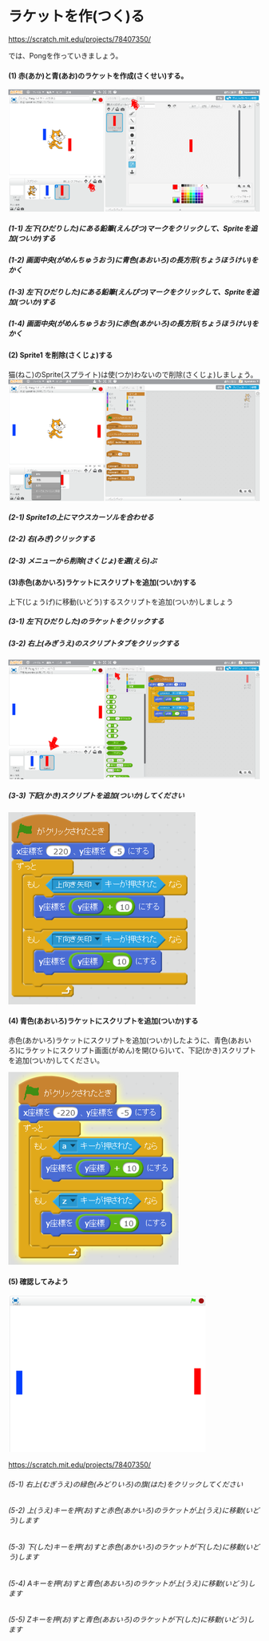 # ラケットを作(つく)る
https://scratch.mit.edu/projects/78407350/

では、Pongを作っていきましょう。


#### (1) 赤(あか)と青(あお)のラケットを作成(さくせい)する。
![](create_racket_001a.png)
##### (1-1) 左下(ひだりした)にある鉛筆(えんぴつ)マークをクリックして、Spriteを追加(ついか)する
##### (1-2) 画面中央(がめんちゅうおう)に青色(あおいろ)の長方形(ちょうほうけい)をかく
##### (1-3) 左下(ひだりした)にある鉛筆(えんぴつ)マークをクリックして、Spriteを追加(ついか)する
##### (1-4) 画面中央(がめんちゅうおう)に赤色(あかいろ)の長方形(ちょうほうけい)をかく

#### (2) Sprite1 を削除(さくじょ)する
猫(ねこ)のSprite(スプライト)は使(つか)わないので削除(さくじょ)しましょう。
![](create_racket_002a.png)
##### (2-1) Sprite1の上にマウスカーソルを合わせる
##### (2-2) 右(みぎ)クリックする
##### (2-3) メニューから削除(さくじょ)を選(えら)ぶ

#### (3)赤色(あかいろ)ラケットにスクリプトを追加(ついか)する
上下(じょうげ)に移動(いどう)するスクリプトを追加(ついか)しましょう
##### (3-1) 左下(ひだりした)のラケットをクリックする
##### (3-2) 右上(みぎうえ)のスクリプトタブをクリックする
![](create_racket_004a.png)

##### (3-3) 下記(かき)スクリプトを追加(ついか)してください
![](racket_script_001a.png)

#### (4) 青色(あおいろ)ラケットにスクリプトを追加(ついか)する
赤色(あかいろ)ラケットにスクリプトを追加(ついか)したように、青色(あおいろ)にラケットにスクリプト画面(がめん)を開(ひら)いて、下記(かき)スクリプトを追加(ついか)してください。

![](racket_script_002a.png)


#### (5) 確認してみよう
![](create_racket_005a.png)

https://scratch.mit.edu/projects/78407350/

###### (5-1) 右上(むぎうえ)の緑色(みどりいろ)の旗(はた)をクリックしてください
###### (5-2) 上(うえ)キーを押(お)すと赤色(あかいろ)のラケットが上(うえ)に移動(いどう)します
###### (5-3) 下(した)キーを押(お)すと赤色(あかいろ)のラケットが下(した)に移動(いどう)します
###### (5-4) Aキーを押(お)すと青色(あおいろ)のラケットが上(うえ)に移動(いどう)します
###### (5-5) Zキーを押(お)すと青色(あおいろ)のラケットが下(した)に移動(いどう)します




